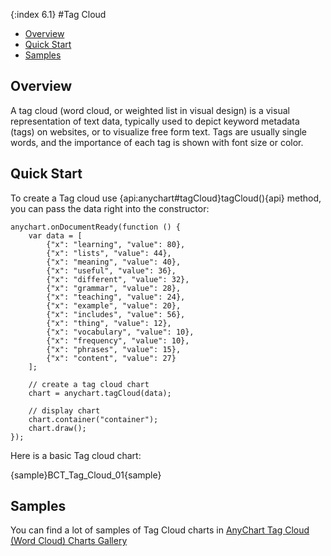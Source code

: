 {:index 6.1}
#Tag Cloud

* [Overview](#overview)
* [Quick Start](#quick_start)
* [Samples](#samples)

## Overview

A tag cloud (word cloud, or weighted list in visual design) is a visual representation of text data, typically used to depict keyword metadata (tags) on websites, or to visualize free form text. Tags are usually single words, and the importance of each tag is shown with font size or color.

## Quick Start

To create a Tag cloud use {api:anychart#tagCloud}tagCloud(){api} method, you can pass the data right into the constructor:

```
anychart.onDocumentReady(function () {
    var data = [
        {"x": "learning", "value": 80},
        {"x": "lists", "value": 44},
        {"x": "meaning", "value": 40},
        {"x": "useful", "value": 36},
        {"x": "different", "value": 32},
        {"x": "grammar", "value": 28},
        {"x": "teaching", "value": 24},
        {"x": "example", "value": 20},
        {"x": "includes", "value": 56},
        {"x": "thing", "value": 12},
        {"x": "vocabulary", "value": 10},
        {"x": "frequency", "value": 10},
        {"x": "phrases", "value": 15},
        {"x": "content", "value": 27}
    ];

    // create a tag cloud chart
    chart = anychart.tagCloud(data);

    // display chart
    chart.container("container");
    chart.draw();
});
```

Here is a basic Tag cloud chart:

{sample}BCT\_Tag\_Cloud\_01{sample}

## Samples

You can find a lot of samples of Tag Cloud charts in [AnyChart Tag Cloud (Word Cloud) Charts Gallery](https://www.anychart.com/products/anychart/gallery/Tag_Cloud/)

